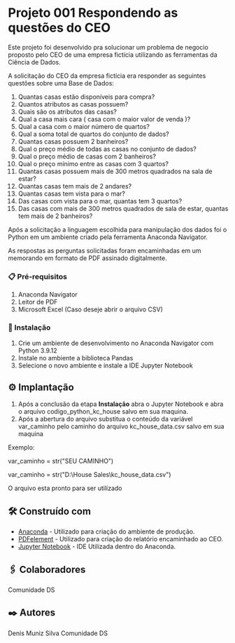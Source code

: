 # Projeto 001 Respondendo as questões do CEO

Este projeto foi desenvolvido pra solucionar um problema de negocio proposto pelo CEO de uma empresa fictícia utilizando as ferramentas da Ciência de Dados.

A solicitação do CEO da empresa fictícia era responder as seguintes questões sobre uma Base de Dados:

01.  Quantas  casas  estão  disponíveis  para  compra?
02.  Quantos  atributos  as  casas  possuem?
03.  Quais  são  os  atributos  das  casas?
04.  Qual  a  casa  mais  cara  (  casa  com  o  maior  valor  de  venda  )?
05.  Qual  a  casa  com  o  maior  número  de  quartos?
06.  Qual  a  soma  total  de  quartos  do  conjunto  de  dados?
07.  Quantas  casas  possuem  2  banheiros?
08.  Qual  o  preço  médio  de  todas  as  casas  no  conjunto  de dados?
09.  Qual  o  preço  médio  de  casas  com  2  banheiros?
10.  Qual  o  preço  mínimo  entre  as  casas  com  3  quartos?
11.  Quantas  casas  possuem  mais  de  300  metros  quadrados  na sala  de  estar?
12.  Quantas  casas  tem  mais  de  2  andares?
13.  Quantas  casas  tem  vista  para  o  mar?
14.  Das  casas  com  vista  para  o  mar,  quantas  tem  3  quartos?
15.  Das  casas  com  mais  de  300  metros  quadrados  de  sala  de  estar,  quantas  tem  mais  de  2  banheiros?


Após a solicitação a linguagem escolhida para manipulação dos dados foi o Python em um ambiente criado pela ferramenta Anaconda Navigator.

As respostas as perguntas solicitadas foram encaminhadas em um memorando em formato de PDF assinado digitalmente.


### 📋 Pré-requisitos

1. Anaconda Navigator
2. Leitor de PDF
3. Microsoft Excel (Caso deseje abrir o arquivo CSV)


### 🔧 Instalação

1. Crie um ambiente de desenvolvimento no Anaconda Navigator com Python 3.9.12
2. Instale no ambiente a biblioteca Pandas
3. Selecione o novo ambiente e instale a IDE Jupyter Notebook


## ⚙️ Implantação

1. Após a conclusão da etapa **Instalação** abra o Jupyter Notebook e abra o arquivo codigo_python_kc_house salvo em sua maquina.
2. Após a abertura do arquivo substitua o conteúdo da variável var_caminho pelo caminho do arquivo kc_house_data.csv salvo em sua maquina

Exemplo:

var_caminho = str("SEU CAMINHO")

var_caminho = str("D:\House Sales\kc_house_data.csv")

O arquivo esta pronto para ser utilizado

## 🛠️ Construído com

* [Anaconda](https://www.anaconda.com/products/distribution) - Utilizado para criação do ambiente de produção.
* [PDFelement](https://pdf.wondershare.com.br/pdfelement.html) - Utilizado para criação do relatório encaminhado ao CEO.
* [Jupyter Notebook](https://jupyter.org/) - IDE Utilizada dentro do Anaconda.


## 🖇️ Colaboradores

Comunidade DS


## ✒️ Autores

Denis Muniz Silva
Comunidade DS
